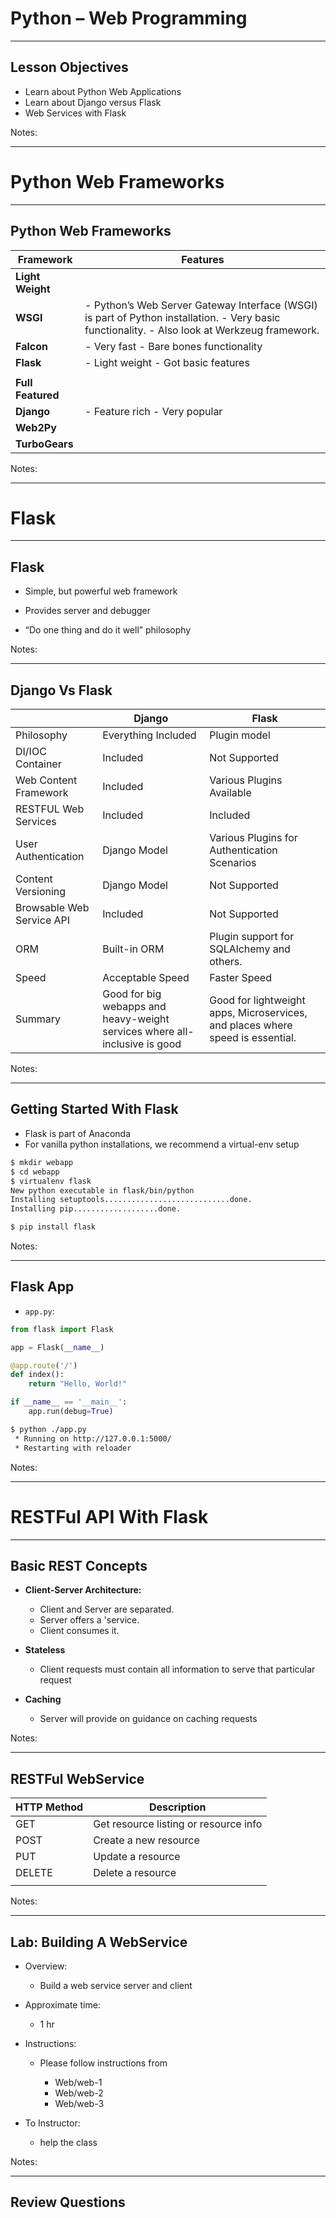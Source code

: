 # Python – Web Programming

---

## Lesson Objectives

* Learn about Python Web Applications
* Learn about Django versus Flask
* Web Services with Flask 



Notes:

---
# Python Web Frameworks

---
## Python Web Frameworks

| Framework         | Features                                                                                                                                     |
|-------------------|----------------------------------------------------------------------------------------------------------------------------------------------|
| **Light Weight**  |                                                                                                                                              |
| **WSGI**          | - Python’s Web Server Gateway Interface (WSGI) is part of Python installation. - Very basic functionality. - Also look at Werkzeug framework. |
| **Falcon**        | - Very fast - Bare bones functionality                                                                                                       |
| **Flask**         | - Light weight - Got basic features                                                                                                          |
|                   |                                                                                                                                              |
| **Full Featured** |                                                                                                                                              |
| **Django**        | - Feature rich - Very popular                                                                                                                |
| **Web2Py**        |                                                                                                                                              |
| **TurboGears**    |                                                                                                                                              |

<!-- {"left" : 0.25, "top" : 1.3, "height" : 5.77, "width" : 9.75, "columnwidth" : [4.88, 4.88]} -->


Notes:

---
# Flask

---

## Flask

  * Simple, but powerful web framework

  * Provides server and debugger

  * “Do one thing and do it well” philosophy


Notes:

---
## Django Vs Flask

|                           | Django                                                                     | Flask                                                                          |
|---------------------------|----------------------------------------------------------------------------|--------------------------------------------------------------------------------|
| Philosophy                | Everything Included                                                        | Plugin model                                                                   |
| DI/IOC Container          | Included                                                                   | Not Supported                                                                  |
| Web Content Framework     | Included                                                                   | Various Plugins Available                                                      |
| RESTFUL Web Services      | Included                                                                   | Included                                                                       |
| User Authentication       | Django Model                                                               | Various Plugins for Authentication Scenarios                                   |
| Content Versioning        | Django Model                                                               | Not Supported                                                                  |
| Browsable Web Service API | Included                                                                   | Not Supported                                                                  |
| ORM                       | Built-in ORM                                                               | Plugin support for SQLAlchemy and others.                                      |
| Speed                     | Acceptable Speed                                                           | Faster Speed                                                                   |
| Summary                   | Good for big webapps and heavy-weight services where all-inclusive is good | Good for lightweight apps, Microservices, and places where speed is essential. |

<!-- {"left" : 0.26, "top" : 1.3, "height" : 6.36, "width" : 9.75, "columnwidth" : [3.25, 3.25, 3.25]} -->


Notes:

---

## Getting Started With Flask

* Flask is part of Anaconda
* For vanilla python installations, we recommend a virtual-env setup


```bash
$ mkdir webapp
$ cd webapp
$ virtualenv flask
New python executable in flask/bin/python
Installing setuptools............................done.
Installing pip...................done.

$ pip install flask
```
<!-- {"left" : 0, "top" : 2.6, "height" : 2.5, "width" : 10.25} -->

Notes:

---

## Flask App

 * `app.py`: 

```python
from flask import Flask 

app = Flask(__name__) 

@app.route('/')
def index():
    return "Hello, World!"

if __name__ == '__main__':
    app.run(debug=True) 
```

<!-- {"left" : 0, "top" : 1.64, "height" : 3.78, "width" : 5.11} -->

```bash
$ python ./app.py
 * Running on http://127.0.0.1:5000/ 
 * Restarting with reloader
```
<!-- {"left" : 0, "top" : 5.62, "height" : 1.15, "width" : 6.94} -->


Notes:

---
# RESTFul API With Flask
---

## Basic REST Concepts

  * **Client-Server Architecture:**

     - Client and Server are separated.
     - Server offers a 'service.
     - Client consumes it.

  * **Stateless**

     - Client requests must contain all information to serve that particular request

  * **Caching**

     - Server will provide on guidance on caching requests


Notes:

---

## RESTFul WebService

| HTTP Method | Description                           |
|-------------|---------------------------------------|
| GET         | Get resource listing or resource info |
| POST        | Create a new resource                 |
| PUT         | Update a resource                     |
| DELETE      | Delete a resource                     |
|             |                                       |


<!-- {"left" : 0.26, "top" : 1.37, "height" : 3, "width" : 9.75, "columnwidth" : [4.88, 4.88]} -->



Notes:

---
## Lab: Building A WebService

  * Overview:
    - Build a web service server and client
  * Approximate time:

    - 1 hr

  * Instructions:

    - Please follow instructions from

      - Web/web-1
      - Web/web-2
      - Web/web-3

  * To Instructor:

    - help the class

Notes:

---

## Review Questions




